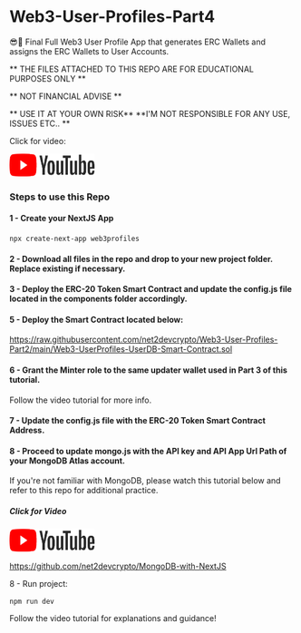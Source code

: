 # Web3-User-Profiles-Part4
😎🚀 Final Full Web3 User Profile App that generates ERC Wallets and assigns the ERC Wallets to User Accounts. 


** THE FILES ATTACHED TO THIS REPO ARE FOR EDUCATIONAL PURPOSES ONLY **

** NOT FINANCIAL ADVISE **

** USE IT AT YOUR OWN RISK** **I'M NOT RESPONSIBLE FOR ANY USE, ISSUES ETC.. **


Click for video:

<a href="https://www.youtube.com/watch?v=D1wg0OldCKU" target="_blank"><img src="https://github.com/net2devcrypto/misc/blob/main/ytlogo2.png" width="150" height="40"></a> 


<h3>Steps to use this Repo</h3>

<h4>1 - Create your NextJS App</h4>

```shell
npx create-next-app web3profiles
```

<h4>2 - Download all files in the repo and drop to your new project folder. Replace existing if necessary.</h4>

<h4>3 - Deploy the ERC-20 Token Smart Contract and update the config.js file located in the components folder accordingly.</h4>

<h4>5 - Deploy the Smart Contract located below:</h4>

https://raw.githubusercontent.com/net2devcrypto/Web3-User-Profiles-Part2/main/Web3-UserProfiles-UserDB-Smart-Contract.sol

<h4>6 - Grant the Minter role to the same updater wallet used in Part 3 of this tutorial.</h4>

Follow the video tutorial for more info.

<h4>7 - Update the config.js file with the ERC-20 Token Smart Contract Address.</h4>

<h4>8 - Proceed to update mongo.js with the API key and API App Url Path of your MongoDB Atlas account.</h4>

If you're not familiar with MongoDB, please watch this tutorial below and refer to this repo for additional practice.

<h5>Click for Video</h5>
<a href="https://www.youtube.com/watch?v=lbAp42VM8a0&t=1479s" target="_blank"><img src="https://github.com/net2devcrypto/misc/blob/main/ytlogo2.png" width="150" height="40"></a> 

https://github.com/net2devcrypto/MongoDB-with-NextJS


8 - Run project:

```shell
npm run dev
```

Follow the video tutorial for explanations and guidance!
